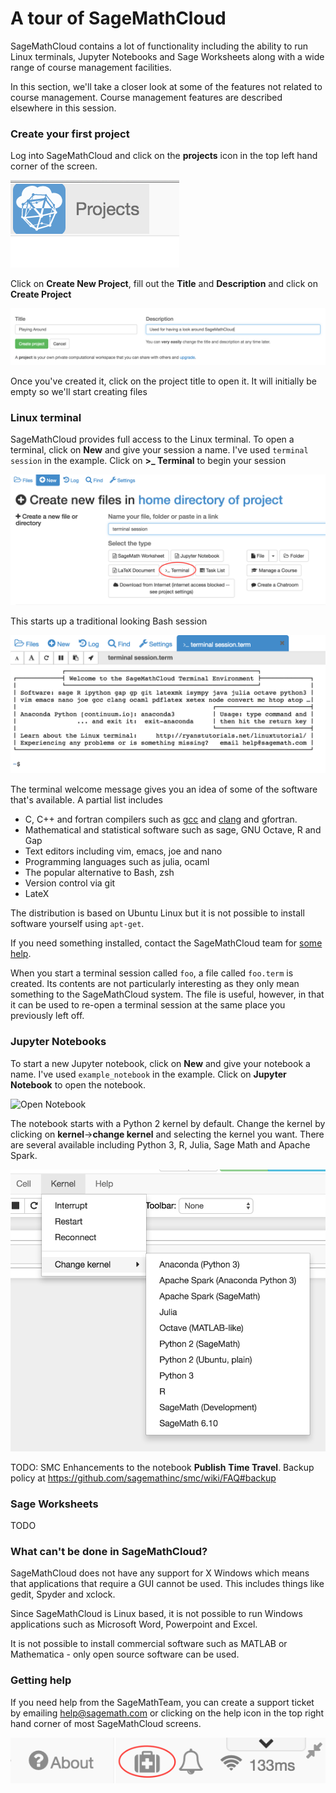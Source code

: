 # A tour of SageMathCloud

SageMathCloud contains a lot of functionality including the ability to run Linux terminals, Jupyter Notebooks and Sage Worksheets along with a wide range of course management facilities. 

In this section, we'll take a closer look at some of the features not related to course management. Course management features are described elsewhere in this session.

### Create your first project

Log into SageMathCloud and click on the **projects** icon in the top left hand corner of the screen.

![Projects icon](../creating_a_course/assets/projects.png)

Click on **Create New Project**, fill out the **Title** and **Description** and click on **Create Project**

![Create Project](./assets/project_playing.png)

Once you've created it, click on the project title to open it. It will initially be empty so we'll start creating files

### Linux terminal

SageMathCloud provides full access to the Linux terminal. To open a terminal, click on **New** and give your session a name. I've used `terminal session` in the example. Click on **>_ Terminal** to begin your session

![Create Terminal](./assets/open_terminal.png)

This starts up a traditional looking Bash session

![Running Terminal](./assets/terminal.png)

The terminal welcome message gives you an idea of some of the software that's available. A partial list includes

* C, C++ and fortran compilers such as [gcc](https://gcc.gnu.org/) and [clang](http://clang.llvm.org/) and gfortran.
* Mathematical and statistical software such as sage, GNU Octave, R and Gap
* Text editors including vim, emacs, joe and nano
* Programming languages such as julia, ocaml
* The popular alternative to Bash, zsh
* Version control via git
* LateX

The distribution is based on Ubuntu Linux but it is not possible to install software yourself using `apt-get`.

If you need something installed, contact the SageMathCloud team for [some help](#GettingHelp).

When you start a terminal session called `foo`, a file called `foo.term` is created. Its contents are not particularly interesting as they only mean something to the SageMathCloud system. The file is useful, however, in that it can be used to re-open a terminal session at the same place you previously left off. 

### Jupyter Notebooks

To start a new Jupyter notebook, click on **New** and give your notebook a name. I've used `example_notebook` in the example. Click on **Jupyter Notebook** to open the notebook.

![Open Notebook](.assets/create_notebook.png)

The notebook starts with a Python 2 kernel by default. Change the kernel by clicking on **kernel**->**change kernel** and selecting the kernel you want. There are several available including Python 3, R, Julia, Sage Math and Apache Spark. 

![kernel choice](assets/kernel_choice.png)

TODO: SMC Enhancements to the notebook **Publish** **Time Travel**. Backup policy at https://github.com/sagemathinc/smc/wiki/FAQ#backup


### Sage Worksheets

TODO

### What can't be done in SageMathCloud?

SageMathCloud does not have any support for X Windows which means that applications that require a GUI cannot be used. This includes things like gedit, Spyder and xclock.

Since SageMathCloud is Linux based, it is not possible to run Windows applications such as Microsoft Word, Powerpoint and Excel.

It is not possible to install commercial software such as MATLAB or Mathematica - only open source software can be used.

### Getting help <a name="GettingHelp"></a>

If you need help from the SageMathTeam, you can create a support ticket by emailing help@sagemath.com or clicking on the help icon in the top right hand corner of most SageMathCloud screens.

![Running Terminal](./assets/help.png)

 
